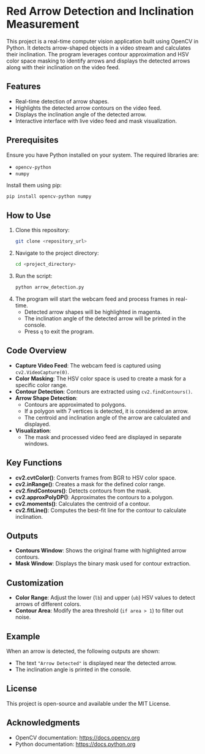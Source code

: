 # Red Arrow Detection and Inclination Measurement

This project is a real-time computer vision application built using OpenCV in Python. It detects arrow-shaped objects in a video stream and calculates their inclination. The program leverages contour approximation and HSV color space masking to identify arrows and displays the detected arrows along with their inclination on the video feed.
## Features
- Real-time detection of arrow shapes.
- Highlights the detected arrow contours on the video feed.
- Displays the inclination angle of the detected arrow.
- Interactive interface with live video feed and mask visualization.

## Prerequisites

Ensure you have Python installed on your system. The required libraries are:

- `opencv-python`
- `numpy`

Install them using pip:
```bash
pip install opencv-python numpy
```

## How to Use
1. Clone this repository:
    ```bash
    git clone <repository_url>
    ```
2. Navigate to the project directory:
    ```bash
    cd <project_directory>
    ```
3. Run the script:
    ```bash
    python arrow_detection.py
    ```
4. The program will start the webcam feed and process frames in real-time.
   - Detected arrow shapes will be highlighted in magenta.
   - The inclination angle of the detected arrow will be printed in the console.
   - Press `q` to exit the program.

## Code Overview
- **Capture Video Feed**: The webcam feed is captured using `cv2.VideoCapture(0)`.
- **Color Masking**: The HSV color space is used to create a mask for a specific color range.
- **Contour Detection**: Contours are extracted using `cv2.findContours()`.
- **Arrow Shape Detection**:
  - Contours are approximated to polygons.
  - If a polygon with 7 vertices is detected, it is considered an arrow.
  - The centroid and inclination angle of the arrow are calculated and displayed.
- **Visualization**:
  - The mask and processed video feed are displayed in separate windows.

## Key Functions
- **cv2.cvtColor()**: Converts frames from BGR to HSV color space.
- **cv2.inRange()**: Creates a mask for the defined color range.
- **cv2.findContours()**: Detects contours from the mask.
- **cv2.approxPolyDP()**: Approximates the contours to a polygon.
- **cv2.moments()**: Calculates the centroid of a contour.
- **cv2.fitLine()**: Computes the best-fit line for the contour to calculate inclination.

## Outputs
- **Contours Window**: Shows the original frame with highlighted arrow contours.
- **Mask Window**: Displays the binary mask used for contour extraction.

## Customization
- **Color Range**: Adjust the lower (`lb`) and upper (`ub`) HSV values to detect arrows of different colors.
- **Contour Area**: Modify the area threshold (`if area > 1`) to filter out noise.

## Example
When an arrow is detected, the following outputs are shown:
- The text `"Arrow Detected"` is displayed near the detected arrow.
- The inclination angle is printed in the console.

## License
This project is open-source and available under the MIT License.

## Acknowledgments
- OpenCV documentation: https://docs.opencv.org
- Python documentation: https://docs.python.org


